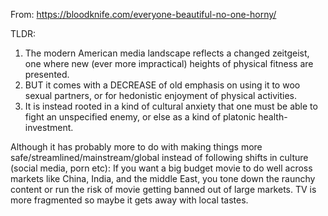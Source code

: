 From: https://bloodknife.com/everyone-beautiful-no-one-horny/

TLDR: 

1. The modern American media landscape reflects a changed zeitgeist, one where new (ever more impractical) heights of physical fitness are presented.
2. BUT it comes with a DECREASE of old emphasis on using it to woo sexual partners, or for hedonistic enjoyment of physical activities.
3. It is instead rooted in a kind of cultural anxiety that one must be able to fight an unspecified enemy, or else as a kind of platonic health-investment.

Although it has probably more to do with making things more safe/streamlined/mainstream/global instead of following shifts in culture (social media, porn etc): If you want a big budget movie to do well across markets like China, India, and the middle East, you tone down the raunchy content or run the risk of movie getting banned out of large markets. TV is more fragmented so maybe it gets away with local tastes.